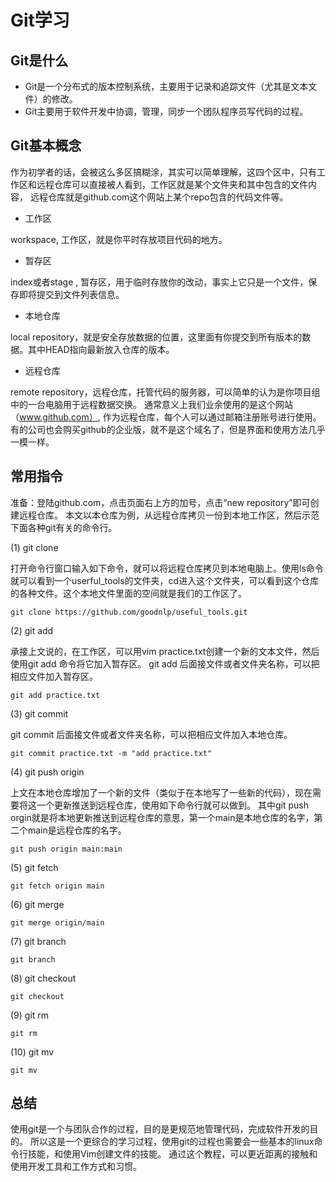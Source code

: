 # Git学习

## Git是什么
* Git是一个分布式的版本控制系统，主要用于记录和追踪文件（尤其是文本文件）的修改。
* Git主要用于软件开发中协调，管理，同步一个团队程序员写代码的过程。

## Git基本概念

作为初学者的话，会被这么多区搞糊涂，其实可以简单理解，这四个区中，只有工作区和远程仓库可以直接被人看到，工作区就是某个文件夹和其中包含的文件内容，
远程仓库就是github.com这个网站上某个repo包含的代码文件等。


* 工作区

workspace, 工作区，就是你平时存放项目代码的地方。


* 暂存区

index或者stage , 暂存区，用于临时存放你的改动，事实上它只是一个文件，保存即将提交到文件列表信息。

* 本地仓库

local repository，就是安全存放数据的位置，这里面有你提交到所有版本的数据。其中HEAD指向最新放入仓库的版本。

* 远程仓库

remote repository，远程仓库，托管代码的服务器，可以简单的认为是你项目组中的一台电脑用于远程数据交换。
通常意义上我们业余使用的是这个网站（www.github.com）, 作为远程仓库，每个人可以通过邮箱注册账号进行使用。<br>
有的公司也会购买github的企业版，就不是这个域名了，但是界面和使用方法几乎一模一样。



## 常用指令

准备：登陆github.com，点击页面右上方的加号，点击“new repository”即可创建远程仓库。
本文以本仓库为例，从远程仓库拷贝一份到本地工作区，然后示范下面各种git有关的命令行。

(1) git clone<br />

打开命令行窗口输入如下命令，就可以将远程仓库拷贝到本地电脑上。使用ls命令就可以看到一个userful_tools的文件夹，cd进入这个文件夹，可以看到这个仓库的各种文件。这个本地文件里面的空间就是我们的工作区了。

```console
git clone https://github.com/goodnlp/useful_tools.git
```

(2) git add <br />

承接上文说的，在工作区，可以用vim practice.txt创建一个新的文本文件，然后使用git add 命令将它加入暂存区。
git add 后面接文件或者文件夹名称，可以把相应文件加入暂存区。

```console
git add practice.txt
```

(3) git commit <br />

git commit 后面接文件或者文件夹名称，可以把相应文件加入本地仓库。

```console
git commit practice.txt -m "add practice.txt"
```

(4) git push origin <br />

上文在本地仓库增加了一个新的文件（类似于在本地写了一些新的代码），现在需要将这一个更新推送到远程仓库，使用如下命令行就可以做到。
其中git push orgin就是将本地更新推送到远程仓库的意思，第一个main是本地仓库的名字，第二个main是远程仓库的名字。

```console
git push origin main:main
```

(5) git fetch<br />


```console
git fetch origin main
```

(6) git merge<br />

```console
git merge origin/main
```

(7) git branch<br />

```console
git branch
```

(8) git checkout<br />

```console
git checkout
```

(9) git rm <br />

```console
git rm
```

(10) git mv <br />

```console
git mv
```


## 总结

使用git是一个与团队合作的过程，目的是更规范地管理代码，完成软件开发的目的。
所以这是一个更综合的学习过程，使用git的过程也需要会一些基本的linux命令行技能，和使用Vim创建文件的技能。
通过这个教程，可以更近距离的接触和使用开发工具和工作方式和习惯。




